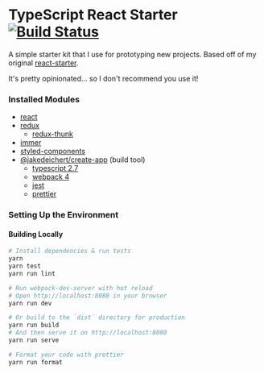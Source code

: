 # TypeScript React Starter [![Build Status](https://travis-ci.org/jakedeichert/typescript-react-starter.svg?branch=master)](https://travis-ci.org/jakedeichert/typescript-react-starter)

A simple starter kit that I use for prototyping new projects. Based off of my original [react-starter](https://github.com/jakedeichert/react-starter).

It's pretty opinionated... so I don't recommend you use it!


### Installed Modules

* [react](https://github.com/facebook/react)
* [redux](https://github.com/reactjs/redux)
    * [redux-thunk](https://github.com/gaearon/redux-thunk)
* [immer](https://github.com/mweststrate/immer)
* [styled-components](https://github.com/styled-components/styled-components)
* [@jakedeichert/create-app](https://github.com/jakedeichert/create-app) (build tool)
    * [typescript 2.7](https://github.com/Microsoft/TypeScript)
    * [webpack 4](https://github.com/webpack/webpack)
    * [jest](https://github.com/facebook/jest)
    * [prettier](https://github.com/prettier/prettier)


### Setting Up the Environment

#### Building Locally

~~~sh
# Install dependencies & run tests
yarn
yarn test
yarn run lint

# Run webpack-dev-server with hot reload
# Open http://localhost:8080 in your browser
yarn run dev

# Or build to the `dist` directory for production
yarn run build
# And then serve it on http://localhost:8080
yarn run serve

# Format your code with prettier
yarn run format
~~~
